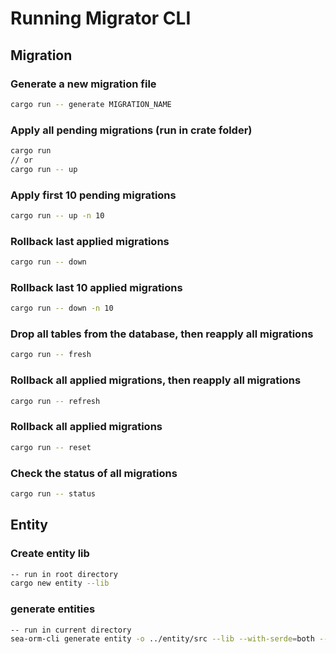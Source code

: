 # Running Migrator CLI

## Migration

### Generate a new migration file

```sh
cargo run -- generate MIGRATION_NAME
```

### Apply all pending migrations (run in crate folder)

```sh
cargo run
// or
cargo run -- up
```

### Apply first 10 pending migrations

```sh
cargo run -- up -n 10
```

### Rollback last applied migrations

```sh
cargo run -- down
```

### Rollback last 10 applied migrations

```sh
cargo run -- down -n 10
```

### Drop all tables from the database, then reapply all migrations

```sh
cargo run -- fresh
```

### Rollback all applied migrations, then reapply all migrations

```sh
cargo run -- refresh
```

### Rollback all applied migrations

```sh
cargo run -- reset
```

### Check the status of all migrations

```sh
cargo run -- status
```

## Entity

### Create entity lib

```sh
-- run in root directory
cargo new entity --lib
```

### generate entities

```sh
-- run in current directory
sea-orm-cli generate entity -o ../entity/src --lib --with-serde=both --date-time-crate=chrono
```
